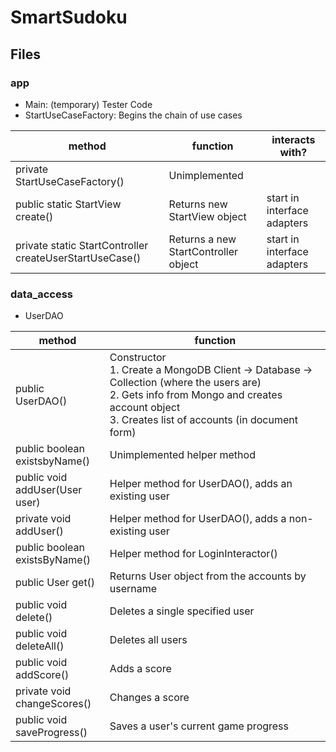 # SmartSudoku

## Files

### app
* Main: (temporary) Tester Code
* StartUseCaseFactory: Begins the chain of use cases

| method                                                    | function                             | interacts with?             |
|-----------------------------------------------------------|--------------------------------------|-----------------------------|
| private  StartUseCaseFactory()                            | Unimplemented                        |                             |
| public static  StartView  create()                        | Returns new StartView  object        | start in interface adapters |
| private static  StartController  createUserStartUseCase() | Returns a new StartController object | start in interface adapters |

### data_access
* UserDAO

| method | function |
|---|---|
| public <br>UserDAO() | Constructor<br>1. Create a MongoDB Client -> Database -> Collection (where the users are)<br>2. Gets info from Mongo and creates account object<br>3. Creates list of accounts (in document form) |
| public boolean <br>existsbyName() | Unimplemented helper method |
| public void <br>addUser(User user) | Helper method for UserDAO(), adds an existing user |
| private void <br>addUser() | Helper method for UserDAO(), adds a non-existing user |
| public boolean <br>existsByName() | Helper method for LoginInteractor() |
| public User get() | Returns User object from the accounts by username |
| public void <br>delete() | Deletes a single specified user |
| public void <br>deleteAll() | Deletes all users |
| public void <br>addScore() | Adds a score |
| private void <br>changeScores() | Changes a score |
| public void <br>saveProgress() | Saves a user's current game progress |
